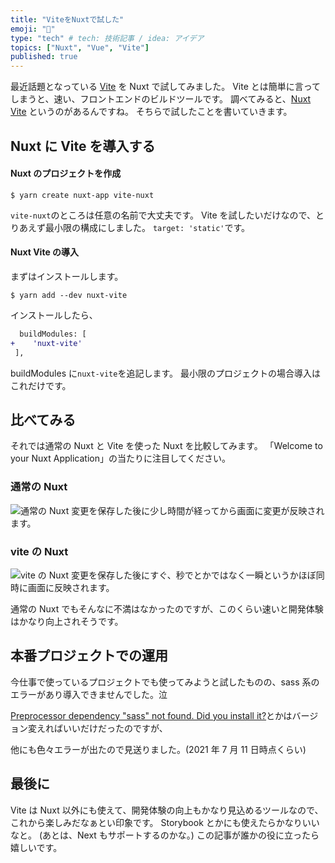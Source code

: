 ```yaml
---
title: "ViteをNuxtで試した"
emoji: "💨"
type: "tech" # tech: 技術記事 / idea: アイデア
topics: ["Nuxt", "Vue", "Vite"]
published: true
---
```


最近話題となっている [Vite](https://vitejs.dev/) を Nuxt で試してみました。
Vite とは簡単に言ってしまうと、速い、フロントエンドのビルドツールです。
調べてみると、[Nuxt Vite](https://github.com/nuxt/vite) というのがあるんですね。
そちらで試したことを書いていきます。

## Nuxt に Vite を導入する

#### Nuxt のプロジェクトを作成

```
$ yarn create nuxt-app vite-nuxt
```

`vite-nuxt`のところは任意の名前で大丈夫です。
Vite を試したいだけなので、とりあえず最小限の構成にしました。
`target: 'static'`です。

#### Nuxt Vite の導入

まずはインストールします。

```
$ yarn add --dev nuxt-vite
```

インストールしたら、

```diff js:nuxt.config.js
  buildModules: [
+    'nuxt-vite'
 ],
```

buildModules に`nuxt-vite`を追記します。
最小限のプロジェクトの場合導入はこれだけです。

## 比べてみる

それでは通常の Nuxt と Vite を使った Nuxt を比較してみます。
「Welcome to your Nuxt Application」の当たりに注目してください。

### 通常の Nuxt

![通常の Nuxt](https://storage.googleapis.com/zenn-user-upload/f6348a2548041afe1b7d9095.gif)
変更を保存した後に少し時間が経ってから画面に変更が反映されます。

### vite の Nuxt

![vite の Nuxt](https://storage.googleapis.com/zenn-user-upload/4a7b27ccf5964213e130ea7c.gif)
変更を保存した後にすぐ、秒でとかではなく一瞬というかほぼ同時に画面に反映されます。

通常の Nuxt でもそんなに不満はなかったのですが、このくらい速いと開発体験はかなり向上されそうです。

## 本番プロジェクトでの運用

今仕事で使っているプロジェクトでも使ってみようと試したものの、sass 系のエラーがあり導入できませんでした。泣

[Preprocessor dependency "sass" not found. Did you install it?](https://github.com/nuxt/vite/issues/23)とかはバージョン変えればいいだけだったのですが、

他にも色々エラーが出たので見送りました。(2021 年 7 月 11 日時点くらい)

## 最後に

Vite は Nuxt 以外にも使えて、開発体験の向上もかなり見込めるツールなので、これから楽しみだなぁとい印象です。
Storybook とかにも使えたらかなりいいなと。
(あとは、Next もサポートするのかな。)
この記事が誰かの役に立ったら嬉しいです。
